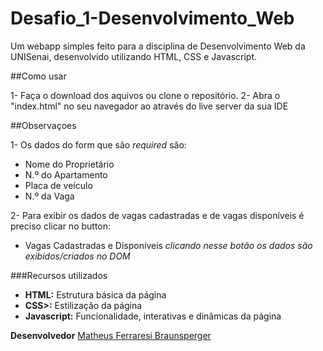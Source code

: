 # Desafio_1-Desenvolvimento_Web

Um webapp simples feito para a disciplina de Desenvolvimento Web da UNISenai, desenvolvido utilizando HTML, CSS e Javascript.

##Como usar

1- Faça o download dos aquivos ou clone o repositório.
2- Abra o "index.html" no seu navegador ao através do live server da sua IDE

##Observaçoes

1- Os dados do form que são _required_ são: 
   - Nome do Proprietário
   - N.º do Apartamento
   - Placa de veículo
   - N.º da Vaga

2- Para exibir os dados de vagas cadastradas e de vagas disponíveis é preciso clicar no button:
   - Vagas Cadastradas e Disponíveis
    _clicando nesse botão os dados são exibidos/criados no DOM_

###Recursos utilizados

- **HTML:** Estrutura básica da página
- **CSS>:** Estilização da página
- **Javascript:** Funcionalidade, interativas e dinâmicas da página

**Desenvolvedor** [Matheus Ferraresi Braunsperger](https://github.com/Matheus-Ferraresi-Braunsperger)




